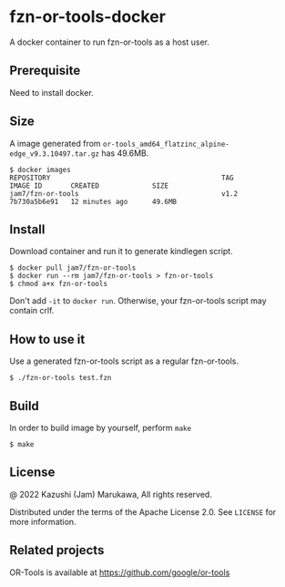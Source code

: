 # fzn-or-tools-docker

A docker container to run fzn-or-tools as a host user.

## Prerequisite

Need to install docker.

## Size

A image generated from `or-tools_amd64_flatzinc_alpine-edge_v9.3.10497.tar.gz`
has 49.6MB.

```
$ docker images
REPOSITORY                                          TAG           IMAGE ID       CREATED             SIZE
jam7/fzn-or-tools                                   v1.2          7b730a5b6e91   12 minutes ago      49.6MB
```

## Install

Download container and run it to generate kindlegen script.

```
$ docker pull jam7/fzn-or-tools
$ docker run --rm jam7/fzn-or-tools > fzn-or-tools
$ chmod a+x fzn-or-tools
```

Don't add `-it` to `docker run`.  Otherwise, your fzn-or-tools script may
contain crlf.

## How to use it

Use a generated fzn-or-tools script as a regular fzn-or-tools.

```
$ ./fzn-or-tools test.fzn
```

## Build

In order to build image by yourself, perform `make`

```
$ make
```

## License

@ 2022 Kazushi (Jam) Marukawa, All rights reserved.

Distributed under the terms of the Apache License 2.0.
See `LICENSE` for more information.

## Related projects

OR-Tools is available at https://github.com/google/or-tools
